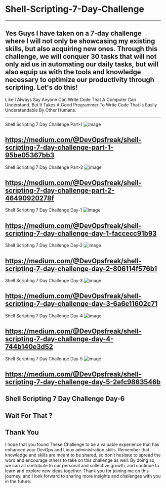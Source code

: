 # Shell-Scripting-7-Day-Challenge
----------------------------------
Yes Guys I have taken on a 7-day challenge where I will not only be showcasing my existing skills, but also acquiring new ones. Through this challenge, we will conquer 30 tasks that will not only aid us in automating our daily tasks, but will also equip us with the tools and knowledge necessary to optimize our productivity through scripting. Let's do this!
---------------------------------
Like I Always Say Anyone Can Write Code That A Computer Can Understand, But It Takes A Good Programmer To Write Code That Is Easily Understandable By Other Humans.

-------------------------------------------
Shell Scripting 7 Day Challenge Part-1
![image](https://user-images.githubusercontent.com/128013315/232390177-3d878a5e-1544-4ad4-a7c6-dd5438ef9076.png)

https://medium.com/@DevOpsfreak/shell-scripting-7-day-challenge-part-1-95be05367bb3
---------------------------------------------
Shell Scripting 7 Day Challenge Part-2
![image](https://user-images.githubusercontent.com/128013315/232390601-5b3c7d61-2dde-4a84-9b44-023e2b6f5137.png)

https://medium.com/@DevOpsfreak/shell-scripting-7-day-challenge-part-2-46490920278f
---------------------------------------------
Shell Scripting 7 Day Challenge Day-1
![image](https://user-images.githubusercontent.com/128013315/232390805-4b01a8bd-c868-4506-88e0-cb22a6ec04ea.png)

https://medium.com/@DevOpsfreak/shell-scripting-7-day-challenge-day-1-faccecc91b93
--------------------------------------------
Shell Scripting 7 Day Challenge Day-2
![image](https://user-images.githubusercontent.com/128013315/232391223-9b29909f-1062-4e6e-9a06-b3c9fa70a1b7.png)

https://medium.com/@DevOpsfreak/shell-scripting-7-day-challenge-day-2-806114f576b1
--------------------------------------------
Shell Scripting 7 Day Challenge Day-3
![image](https://user-images.githubusercontent.com/128013315/232393137-1eb4a620-1135-4789-a2a3-7a3d8407198d.png)

https://medium.com/@DevOpsfreak/shell-scripting-7-day-challenge-day-3-6a6e11602c71
---------------------------------------------
Shell Scripting 7 Day Challenge Day-4
![image](https://user-images.githubusercontent.com/128013315/232392056-c198f788-4cd2-47ba-8873-387893dfd49e.png)

https://medium.com/@DevOpsfreak/shell-scripting-7-day-challenge-day-4-744b140e3d52
--------------------------------------------
Shell Scripting 7 Day Challenge Day-5
![image](https://user-images.githubusercontent.com/128013315/232393280-80c343fa-3ea5-4e4e-a114-474477df9934.png)

https://medium.com/@DevOpsfreak/shell-scripting-7-day-challenge-day-5-2efc9863546b
--------------------------------------
Shell Scripting 7 Day Challenge Day-6
--------------------------------------
Wait For That  ?
-------------------------------------
Thank You
------------------------------
I hope that you found These Challenge to be a valuable experience that has enhanced your DevOps and Linux administration skills. Remember that knowledge and skills are meant to be shared, so don’t hesitate to spread the word and encourage others to take on this challenge as well. By doing so, we can all contribute to our personal and collective growth, and continue to learn and explore new ideas together. Thank you for joining me on this journey, and I look forward to sharing more insights and challenges with you in the future.
